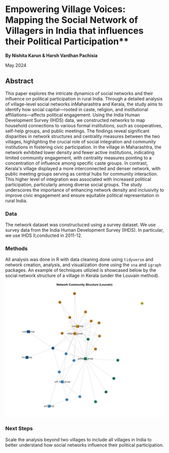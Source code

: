 # Empowering Village Voices: Mapping the Social Network of Villagers in India that influences their Political Participation**

**By Nishita Karun & Harsh Vardhan Pachisia**

May 2024

## Abstract
This paper explores the intricate dynamics of social networks and their influence on political participation in rural India. Through a detailed analysis of village-level social networks inMaharashtra and Kerala, the study aims to identify how social capital—rooted in caste, religion, and institutional affiliations—affects political engagement. Using the India Human Development Survey (IHDS) data, we constructed networks to map household connections to various formal institutions, such as cooperatives, self-help groups, and public meetings. The findings reveal significant disparities in network structures and centrality measures between the two villages, highlighting the crucial role of social integration and community institutions in fostering civic participation. In the village in Maharashtra, the network exhibited lower density and fewer active institutions, indicating limited community engagement, with centrality measures pointing to a concentration of influence among specific caste groups. In contrast, Kerala's village displayed a more interconnected and denser network, with public meeting groups serving as central hubs for community interaction. This higher level of integration was associated with increased political participation, particularly among diverse social groups. The study underscores the importance of enhancing network density and inclusivity to improve civic engagement and ensure equitable
political representation in rural India.

### Data

The network dataset was constructuced using a survey dataset. We use survey data from the India Human Development Survey (IHDS). In particular, we use IHDS II,conducted in 2011-12. 

### Methods

All analysis was done in R with data cleaning done using `tidyverse` and network creation, analysis, and visualization done using the `sna` and `igraph` packages. An example of techniques utlizied is showcased below by the social network structure of a village in Kerala (under the Louvain method). 
![alt text](image.png)

### Next Steps
Scale the analysis beyond two villages to include all villages in India to better understand how social networks influence their political participation. 